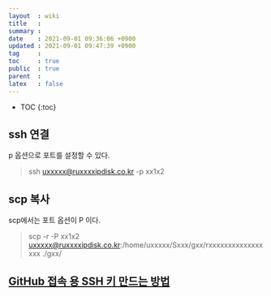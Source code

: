 ```yaml
---
layout  : wiki
title   : 
summary : 
date    : 2021-09-01 09:36:06 +0900
updated : 2021-09-01 09:47:39 +0900
tag     : 
toc     : true
public  : true
parent  : 
latex   : false
---
```

* TOC
{:toc}

## ssh 연결 

p 옵션으로 포트를 설정할 수 있다.

> ssh uxxxxx@ruxxxxipdisk.co.kr -p xx1x2

## scp 복사

scp에서는 포트 옵션이 P 이다.

> scp -r -P xx1x2 uxxxxx@ruxxxxipdisk.co.kr:/home/uxxxxx/Sxxx/gxx/rxxxxxxxxxxxxxxxxx ./gxx/

## [GitHub 접속 용 SSH 키 만드는 방법](https://www.lainyzine.com/ko/article/creating-ssh-key-for-github/)


